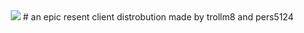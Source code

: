 <div align="center">
  <img src="https://github.com/trollm8/resenttale-4.0/blob/main/logofix.png"/>
# an epic resent client distrobution made by trollm8 and pers5124

